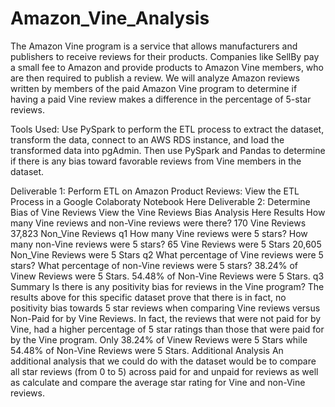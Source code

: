 # Amazon_Vine_Analysis

The Amazon Vine program is a service that allows manufacturers and publishers to receive reviews for their products. Companies like SellBy pay a small fee to Amazon and provide products to Amazon Vine members, who are then required to publish a review. We will analyze Amazon reviews written by members of the paid Amazon Vine program to determine if having a paid Vine review makes a difference in the percentage of 5-star reviews.

Tools Used: 
Use PySpark to perform the ETL process to extract the dataset, transform the data, connect to an AWS RDS instance, and load the transformed data into pgAdmin. Then use PySpark and Pandas to determine if there is any bias toward favorable reviews from Vine members in the dataset.

Deliverable 1: Perform ETL on Amazon Product Reviews:
View the ETL Process in a Google Colaboraty Notebook Here
Deliverable 2: Determine Bias of Vine Reviews
View the Vine Reviews Bias Analysis Here
Results
How many Vine reviews and non-Vine reviews were there?
170 Vine Reviews
37,823 Non_Vine Reviews
q1
How many Vine reviews were 5 stars? How many non-Vine reviews were 5 stars?
65 Vine Reviews were 5 Stars
20,605 Non_Vine Reviews were 5 Stars
q2
What percentage of Vine reviews were 5 stars? What percentage of non-Vine reviews were 5 stars?
38.24% of Vinew Reviews were 5 Stars.
54.48% of Non-Vine Reviews were 5 Stars.
q3
Summary
Is there is any positivity bias for reviews in the Vine program?
The results above for this specific dataset prove that there is in fact, no positivity bias towards 5 star reviews when comparing Vine reviews versus Non-Paid for by Vine Reviews.
In fact, the reviews that were not paid for by Vine, had a higher percentage of 5 star ratings than those that were paid for by the Vine program. Only 38.24% of Vinew Reviews were 5 Stars while 54.48% of Non-Vine Reviews were 5 Stars.
Additional Analysis
An additional analysis that we could do with the dataset would be to compare all star reviews (from 0 to 5) across paid for and unpaid for reviews as well as calculate and compare the average star rating for Vine and non-Vine reviews.